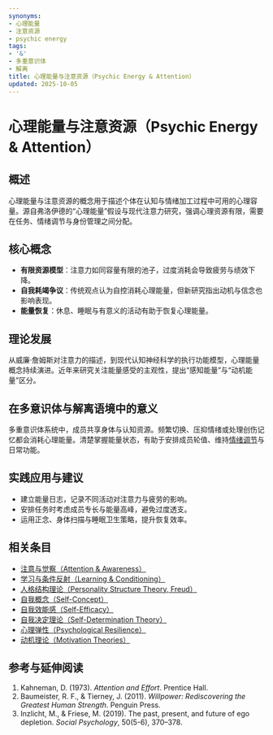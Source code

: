 ```yaml
---
synonyms:
- 心理能量
- 注意资源
- psychic energy
tags:
- '&'
- 多重意识体
- 解离
title: 心理能量与注意资源（Psychic Energy & Attention）
updated: 2025-10-05
---
```


# 心理能量与注意资源（Psychic Energy & Attention）

## 概述

心理能量与注意资源的概念用于描述个体在认知与情绪加工过程中可用的心理容量。源自弗洛伊德的“心理能量”假设与现代注意力研究，强调心理资源有限，需要在任务、情绪调节与身份管理之间分配。

## 核心概念

- **有限资源模型**：注意力如同容量有限的池子，过度消耗会导致疲劳与绩效下降。
- **自我耗竭争议**：传统观点认为自控消耗心理能量，但新研究指出动机与信念也影响表现。
- **能量恢复**：休息、睡眠与有意义的活动有助于恢复心理能量。

## 理论发展

从威廉·詹姆斯对注意力的描述，到现代认知神经科学的执行功能模型，心理能量概念持续演进。近年来研究关注能量感受的主观性，提出“感知能量”与“动机能量”区分。

## 在多意识体与解离语境中的意义

多重意识体系统中，成员共享身体与认知资源。频繁切换、压抑情绪或处理创伤记忆都会消耗心理能量。清楚掌握能量状态，有助于安排成员轮值、维持[情绪调节](entries/Emotion-Regulation.md)与日常功能。

## 实践应用与建议

- 建立能量日志，记录不同活动对注意力与疲劳的影响。
- 安排任务时考虑成员专长与能量高峰，避免过度透支。
- 运用正念、身体扫描与睡眠卫生策略，提升恢复效率。

## 相关条目

- [注意与觉察（Attention & Awareness）](/entries/Attention-Awareness.md)
- [学习与条件反射（Learning & Conditioning）](/entries/Learning-Conditioning.md)
- [人格结构理论（Personality Structure Theory, Freud）](/entries/Personality-Structure-Theory.md)
- [自我概念（Self-Concept）](/entries/Self-Concept.md)
- [自我效能感（Self-Efficacy）](/entries/Self-Efficacy.md)
- [自我决定理论（Self-Determination Theory）](/entries/Self-Determination-Theory.md)
- [心理弹性（Psychological Resilience）](/entries/Psychological-Resilience.md)
- [动机理论（Motivation Theories）](/entries/Motivation-Theories.md)

## 参考与延伸阅读

1. Kahneman, D. (1973). *Attention and Effort*. Prentice Hall.
2. Baumeister, R. F., & Tierney, J. (2011). *Willpower: Rediscovering the Greatest Human Strength*. Penguin Press.
3. Inzlicht, M., & Friese, M. (2019). The past, present, and future of ego depletion. *Social Psychology*, 50(5-6), 370–378.
